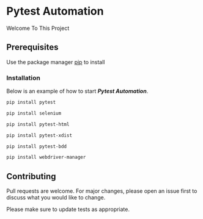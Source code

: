# Pytest Automation
Welcome To This Project

## Prerequisites

Use the package manager [pip](https://pip.pypa.io/en/stable/) to install

### Installation

Below is an example of how to start <B><I>Pytest Automation</I></B>.

```bash
pip install pytest
```
```bash
pip install selenium
```
```bash
pip install pytest-html
```
```bash
pip install pytest-xdist
```
```bash
pip install pytest-bdd
```
```bash
pip install webdriver-manager
```

## Contributing

Pull requests are welcome. For major changes, please open an issue first
to discuss what you would like to change.

Please make sure to update tests as appropriate.
